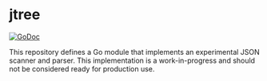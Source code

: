 # jtree

[![GoDoc](https://img.shields.io/static/v1?label=godoc&message=reference&color=purple)](https://pkg.go.dev/github.com/creachadair/jtree)

This repository defines a Go module that implements an experimental JSON
scanner and parser.  This implementation is a work-in-progress and should not
be considered ready for production use.
